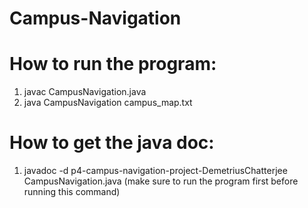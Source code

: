 # Campus-Navigation
# How to run the program: 
1. javac CampusNavigation.java
2. java CampusNavigation campus_map.txt
# How to get the java doc: 
1. javadoc -d p4-campus-navigation-project-DemetriusChatterjee CampusNavigation.java (make sure to run the program first before running this command)
